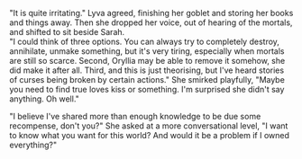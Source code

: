 "It is quite irritating." Lyva agreed, finishing her goblet and storing her books and things away. Then she dropped her voice, out of hearing of the mortals, and shifted to sit beside Sarah.    
"I could think of three options. You can always try to completely destroy, annihilate, unmake something, but it's very tiring, especially when mortals are still so scarce. Second, Oryllia may be able to remove it somehow, she did make it after all. Third, and this is just theorising, but I've heard stories of curses being broken by certain actions." She smirked playfully, "Maybe you need to find true loves kiss or something. I'm surprised she didn't say anything. Oh well."        

"I believe I've shared more than enough knowledge to be due some recompense, don't you?" She asked at a more conversational level, "I want to know what you want for this world? And would it be a problem if I owned everything?"
